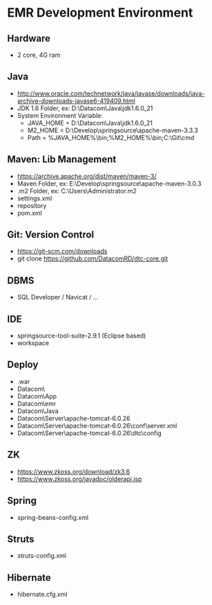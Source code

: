 # EMR Development Environment

## Hardware
  * 2 core, 4G ram

## Java
  * http://www.oracle.com/technetwork/java/javase/downloads/java-archive-downloads-javase6-419409.html
  * JDK 1.6 Folder, ex: D:\Datacom\Java\jdk1.6.0_21
  * System Environment Variable:
    * JAVA_HOME = D:\Datacom\Java\jdk1.6.0_21
    * M2_HOME = D:\Develop\springsource\apache-maven-3.3.3
    * Path = %JAVA_HOME%\bin;%M2_HOME%\bin;C:\Git\cmd

## Maven: Lib Management
  * https://archive.apache.org/dist/maven/maven-3/
  * Maven Folder, ex: E:\Develop\springsource\apache-maven-3.0.3
  * .m2 Folder, ex: C:\Users\Administrator\.m2
  * settings.xml
  * repository
  * pom.xml

## Git: Version Control
  * https://git-scm.com/downloads
  * git clone https://github.com/DatacomRD/dtc-core.git

## DBMS
  * SQL Developer / Navicat / ...

## IDE
  * springsource-tool-suite-2.9.1 (Eclipse based)
  * workspace

## Deploy
  * .war
  * Datacom\
  * Datacom\App
  * Datacom\emr
  * Datacom\Java
  * Datacom\Server\apache-tomcat-6.0.26
  * Datacom\Server\apache-tomcat-6.0.26\conf\server.xml
  * Datacom\Server\apache-tomcat-6.0.26\dtc\config

## ZK
  * https://www.zkoss.org/download/zk3.6
  * https://www.zkoss.org/javadoc/olderapi.jsp

## Spring
  * spring-beans-config.xml

## Struts 
  * struts-config.xml

## Hibernate
  * hibernate.cfg.xml